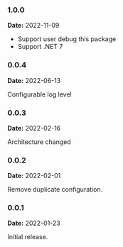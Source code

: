 ### 1.0.0 

**Date:** 2022-11-09

+ Support user debug this package
+ Support .NET 7


### 0.0.4

**Date:** 2022-06-13

Configurable log level

### 0.0.3

**Date:** 2022-02-16  

Architecture changed

### 0.0.2

**Date:** 2022-02-01

Remove duplicate configuration.

### 0.0.1

**Date:** 2022-01-23

Initial release.